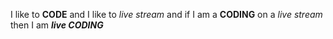 I like to **CODE** and I like to _live stream_ and if I am a __CODING__ on a *live stream* then I am __*live CODING*__
